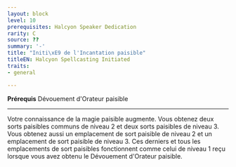 ```yaml
---
layout: block
level: 10
prerequisites: Halcyon Speaker Dedication
rarity: C
source: ??
summary: '-'
title: "Initi\xE9 de l'Incantation paisible"
titleEN: Halcyon Spellcasting Initiated
traits:
- general

---
```


<p><span id="ctl00_MainContent_DetailedOutput"><strong>Prérequis</strong> Dévouement d'Orateur paisible<br></span></p>
<hr>
<p>Votre connaissance de la magie paisible augmente. Vous obtenez deux sorts paisibles communs de niveau 2 et deux sorts paisibles de niveau 3. Vous obtenez aussi un emplacement de sort paisible de niveau 2 et un emplacement de sort paisible de niveau 3. Ces derniers et tous les emplacements de sort paisibles fonctionnent comme celui de niveau 1 reçu lorsque vous avez obtenu le Dévouement d'Orateur paisible.&nbsp;</p>